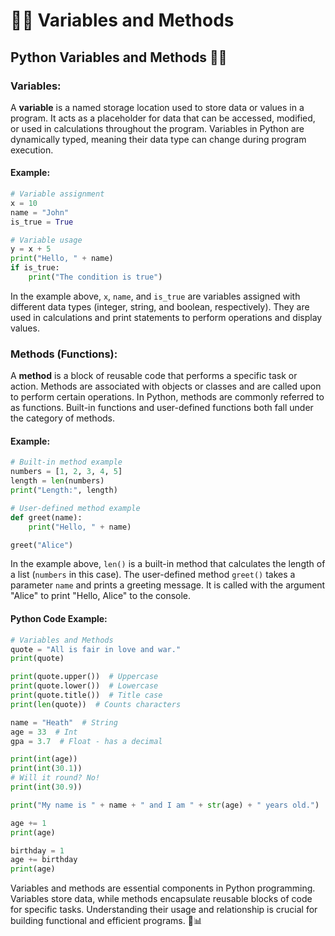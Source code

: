 # 🧑‍🏭 Variables and Methods

## Python Variables and Methods 🐍🔧

### Variables:

A **variable** is a named storage location used to store data or values in a program. It acts as a placeholder for data that can be accessed, modified, or used in calculations throughout the program. Variables in Python are dynamically typed, meaning their data type can change during program execution.

#### Example:

```python
# Variable assignment
x = 10
name = "John"
is_true = True

# Variable usage
y = x + 5
print("Hello, " + name)
if is_true:
    print("The condition is true")
```

In the example above, `x`, `name`, and `is_true` are variables assigned with different data types (integer, string, and boolean, respectively). They are used in calculations and print statements to perform operations and display values.

### Methods (Functions):

A **method** is a block of reusable code that performs a specific task or action. Methods are associated with objects or classes and are called upon to perform certain operations. In Python, methods are commonly referred to as functions. Built-in functions and user-defined functions both fall under the category of methods.

#### Example:

```python
# Built-in method example
numbers = [1, 2, 3, 4, 5]
length = len(numbers)
print("Length:", length)

# User-defined method example
def greet(name):
    print("Hello, " + name)

greet("Alice")
```

In the example above, `len()` is a built-in method that calculates the length of a list (`numbers` in this case). The user-defined method `greet()` takes a parameter `name` and prints a greeting message. It is called with the argument "Alice" to print "Hello, Alice" to the console.

#### Python Code Example:

```python
# Variables and Methods
quote = "All is fair in love and war."
print(quote)

print(quote.upper())  # Uppercase
print(quote.lower())  # Lowercase
print(quote.title())  # Title case
print(len(quote))  # Counts characters

name = "Heath"  # String
age = 33  # Int
gpa = 3.7  # Float - has a decimal

print(int(age))
print(int(30.1))
# Will it round? No!
print(int(30.9))

print("My name is " + name + " and I am " + str(age) + " years old.")

age += 1
print(age)

birthday = 1
age += birthday
print(age)
```

Variables and methods are essential components in Python programming. Variables store data, while methods encapsulate reusable blocks of code for specific tasks. Understanding their usage and relationship is crucial for building functional and efficient programs. 🚀📊
